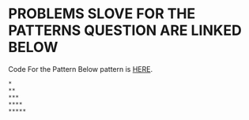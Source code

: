 # PROBLEMS SLOVE FOR THE PATTERNS QUESTION ARE LINKED BELOW

Code For the Pattern Below pattern is [HERE](/pattern01.java). 
```
*
**
***
****
*****
```
